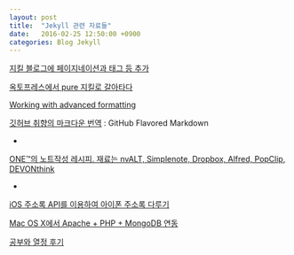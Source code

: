 ```yaml
---
layout: post
title:  "Jekyll 관련 자료들"
date:   2016-02-25 12:50:00 +0900
categories: Blog Jekyll
---
```


[지킬 블로그에 페이지네이션과 태그 등 추가](https://nolboo.github.io/blog/2014/01/09/upgrade-jekyll-github-blog/)

[옥토프레스에서 pure 지킬로 갈아타다](https://nolboo.github.io/blog/2013/12/10/change-to-jekyll/)

[Working with advanced formatting](https://help.github.com/articles/working-with-advanced-formatting/)

[깃허브 취향의 마크다운 번역](http://nolboo.github.io/blog/2014/03/25/github-flavored-markdown/) : GitHub Flavored Markdown

-

[ONE™의 노트작성 레시피. 재료는 nvALT, Simplenote, Dropbox, Alfred, PopClip, DEVONthink](http://macnews.tistory.com/2008)

-

[iOS 주소록 API를 이용하여 아이폰 주소록 다루기](http://blog.saltfactory.net/ios/using-ios-addressbook-api.html)

[Mac OS X에서 Apache + PHP + MongoDB 연동](http://blog.saltfactory.net/php/installing-apache-php-mongodb-on-macosx.html)

[공부와 열정 후기](https://nolboo.github.io/blog/2015/12/28/self-education-and-the-pursuit-of-passion/)
